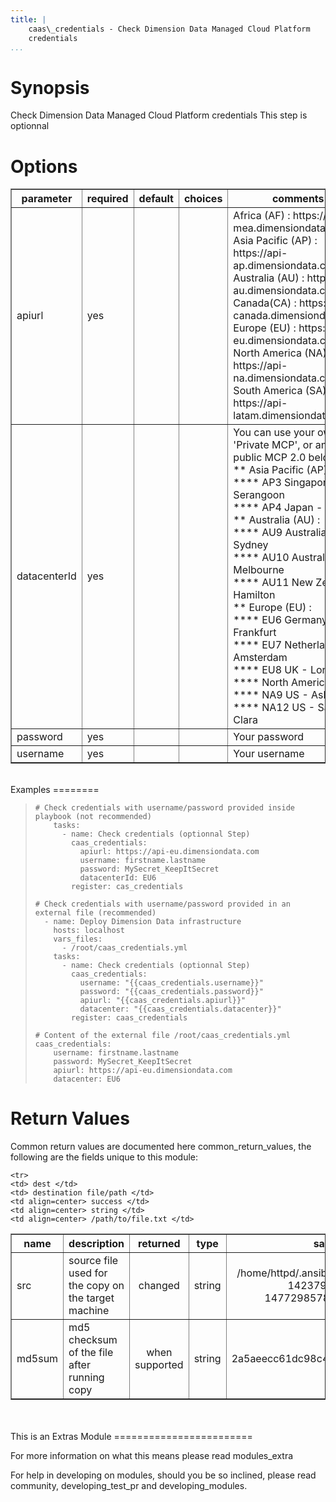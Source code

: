 ```yaml
---
title: |
    caas\_credentials - Check Dimension Data Managed Cloud Platform
    credentials
...
```


Synopsis
========

Check Dimension Data Managed Cloud Platform credentials This step is
optionnal

Options
=======

<table border=1 cellpadding=4>
<tr>
<th class="head">parameter</th>
<th class="head">required</th>
<th class="head">default</th>
<th class="head">choices</th>
<th class="head">comments</th>
</tr>
        <tr>
<td>apiurl<br/><div style="font-size: small;"></div></td>
<td>yes</td>
<td></td>
    <td><ul></ul></td>
    <td><div>Africa (AF) : https://api-mea.dimensiondata.com</div><div>Asia Pacific (AP) : https://api-ap.dimensiondata.com</div><div>Australia (AU) : https://api-au.dimensiondata.com</div><div>Canada(CA) : https://api-canada.dimensiondata.com</div><div>Europe (EU) : https://api-eu.dimensiondata.com</div><div>North America (NA) : https://api-na.dimensiondata.com</div><div>South America (SA) : https://api-latam.dimensiondata.com</div></td></tr>
        <tr>
<td>datacenterId<br/><div style="font-size: small;"></div></td>
<td>yes</td>
<td></td>
    <td><ul></ul></td>
    <td><div>You can use your own 'Private MCP', or any public MCP 2.0 below :</div><div>** Asia Pacific (AP) :</div><div>**** AP3 Singapore - Serangoon</div><div>**** AP4 Japan - Tokyo</div><div>** Australia (AU) :</div><div>**** AU9 Australia - Sydney</div><div>**** AU10  Australia - Melbourne</div><div>**** AU11 New Zealand - Hamilton</div><div>** Europe (EU) :</div><div>**** EU6 Germany - Frankfurt</div><div>**** EU7 Netherland - Amsterdam</div><div>**** EU8 UK - London</div><div>**** North America (NA) :</div><div>**** NA9 US - Ashburn</div><div>**** NA12 US - Santa Clara</div></td></tr>
        <tr>
<td>password<br/><div style="font-size: small;"></div></td>
<td>yes</td>
<td></td>
    <td><ul></ul></td>
    <td><div>Your password</div></td></tr>
        <tr>
<td>username<br/><div style="font-size: small;"></div></td>
<td>yes</td>
<td></td>
    <td><ul></ul></td>
    <td><div>Your username</div></td></tr>
    </table>
</br>
Examples
========

>     # Check credentials with username/password provided inside playbook (not recommended)
>         tasks:
>           - name: Check credentials (optionnal Step)
>             caas_credentials:
>               apiurl: https://api-eu.dimensiondata.com
>               username: firstname.lastname
>               password: MySecret_KeepItSecret
>               datacenterId: EU6 
>             register: cas_credentials
>
>     # Check credentials with username/password provided in an external file (recommended)
>       - name: Deploy Dimension Data infrastructure  
>         hosts: localhost
>         vars_files:
>           - /root/caas_credentials.yml
>         tasks:
>           - name: Check credentials (optionnal Step)
>             caas_credentials:
>               username: "{{caas_credentials.username}}"
>               password: "{{caas_credentials.password}}"
>               apiurl: "{{caas_credentials.apiurl}}"
>               datacenter: "{{caas_credentials.datacenter}}" 
>             register: caas_credentials
>
>     # Content of the external file /root/caas_credentials.yml
>     caas_credentials:
>         username: firstname.lastname
>         password: MySecret_KeepItSecret
>         apiurl: https://api-eu.dimensiondata.com
>         datacenter: EU6 

Return Values
=============

Common return values are documented here common\_return\_values, the
following are the fields unique to this module:

<table border=1 cellpadding=4>
<tr>
<th class="head">name</th>
<th class="head">description</th>
<th class="head">returned</th>
<th class="head">type</th>
<th class="head">sample</th>
</tr>

    <tr>
    <td> dest </td>
    <td> destination file/path </td>
    <td align=center> success </td>
    <td align=center> string </td>
    <td align=center> /path/to/file.txt </td>
</tr>
        <tr>
    <td> src </td>
    <td> source file used for the copy on the target machine </td>
    <td align=center> changed </td>
    <td align=center> string </td>
    <td align=center> /home/httpd/.ansible/tmp/ansible-tmp-1423796390.97-147729857856000/source </td>
</tr>
        <tr>
    <td> md5sum </td>
    <td> md5 checksum of the file after running copy </td>
    <td align=center> when supported </td>
    <td align=center> string </td>
    <td align=center> 2a5aeecc61dc98c4d780b14b330e3282 </td>
</tr>

</table>
</br></br>
This is an Extras Module
========================

For more information on what this means please read modules\_extra

For help in developing on modules, should you be so inclined, please
read community, developing\_test\_pr and developing\_modules.
